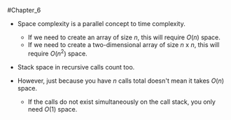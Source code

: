 #Chapter_6
- Space complexity is a parallel concept to time complexity.
	- If we need to create an array of size *n*, this will require $O(n)$ space.
	- If we need to create a two-dimensional array of size *n* x *n*, this will require $O(n^2)$ space.

- Stack space in recursive calls count too.
- However, just because you have *n* calls total doesn't mean it takes $O(n)$ space.
	- If the calls do not exist simultaneously on the call stack, you only need $O(1)$ space.